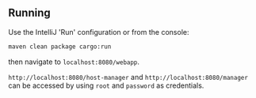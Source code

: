 ## Running
Use the IntelliJ 'Run' configuration or from the console:
```bash
maven clean package cargo:run
```
then navigate to `localhost:8080/webapp`.

`http://localhost:8080/host-manager` and `http://localhost:8080/manager`
can be accessed by using `root` and `password` as credentials.